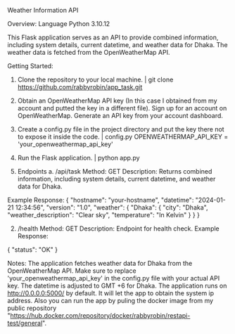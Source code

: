 Weather Information API

Overview: Language Python 3.10.12

This Flask application serves as an API to provide combined information, including system details, current datetime, and weather data for Dhaka. The weather data is fetched from the OpenWeatherMap API.

Getting Started:
1. Clone the repository to your local machine.
| git clone https://github.com/rabbyrobin/app_task.git

2. Obtain an OpenWeatherMap API key (In this case I obtained from my account and putted the key in a different file). Sign up for an account on OpenWeatherMap.
Generate an API key from your account dashboard.

3. Create a config.py file in the project directory and put the key there not to expose it inside the code.
 | config.py
OPENWEATHERMAP_API_KEY = 'your_openweathermap_api_key'

4. Run the Flask application.
 | python app.py

5. Endpoints
a. /api/task
Method: GET
Description: Returns combined information, including system details, current datetime, and weather data for Dhaka.

Example Response:
{
  "hostname": "your-hostname",
  "datetime": "2024-01-21 12:34:56",
  "version": "1.0",
  "weather": {
    "Dhaka": {
      "city": "Dhaka",
      "weather_description": "Clear sky",
      "temperature": "In Kelvin"
    }
  }
}

2. /health
Method: GET
Description: Endpoint for health check.
Example Response:

{
  "status": "OK"
}

Notes:
The application fetches weather data for Dhaka from the OpenWeatherMap API. Make sure to replace 'your_openweathermap_api_key' in the config.py file with your actual API key.
The datetime is adjusted to GMT +6 for Dhaka.
The application runs on http://0.0.0.0:5000/ by default. It will let the app to obtain the system ip address. Also you can run the app by puling the docker image from my public repository "https://hub.docker.com/repository/docker/rabbyrobin/restapi-test/general".
